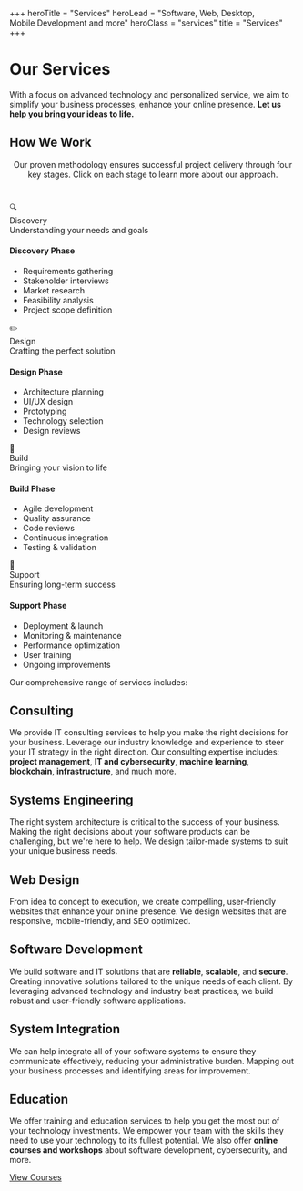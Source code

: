 +++
heroTitle = "Services"
heroLead = "Software, Web, Desktop,<br>Mobile Development and more"
heroClass = "services"
title = "Services"
+++

<h1>Our Services</h1>
<p>
With a focus on advanced technology and personalized service, we aim to simplify your business processes,
enhance your online presence. <b>Let us help you bring your ideas to life.</b>
</p>

<!-- Service Pathways Section -->
<div class="service-pathways">
  <h2>How We Work</h2>
  <p style="text-align: center; max-width: 700px; margin: 0 auto 40px;">
    Our proven methodology ensures successful project delivery through four key stages. Click on each stage to learn more about our approach.
  </p>
  
  <div class="pathways-timeline">
    <div class="pathway-stage stage-discovery">
      <div class="stage-icon">🔍</div>
      <div class="stage-title">Discovery</div>
      <div class="stage-description">
        Understanding your needs and goals
      </div>
      <div class="stage-details">
        <h4>Discovery Phase</h4>
        <ul>
          <li>Requirements gathering</li>
          <li>Stakeholder interviews</li>
          <li>Market research</li>
          <li>Feasibility analysis</li>
          <li>Project scope definition</li>
        </ul>
      </div>
    </div>
    <div class="pathway-stage stage-design">
      <div class="stage-icon">✏️</div>
      <div class="stage-title">Design</div>
      <div class="stage-description">
        Crafting the perfect solution
      </div>
      <div class="stage-details">
        <h4>Design Phase</h4>
        <ul>
          <li>Architecture planning</li>
          <li>UI/UX design</li>
          <li>Prototyping</li>
          <li>Technology selection</li>
          <li>Design reviews</li>
        </ul>
      </div>
    </div>
    <div class="pathway-stage stage-build">
      <div class="stage-icon">🔨</div>
      <div class="stage-title">Build</div>
      <div class="stage-description">
        Bringing your vision to life
      </div>
      <div class="stage-details">
        <h4>Build Phase</h4>
        <ul>
          <li>Agile development</li>
          <li>Quality assurance</li>
          <li>Code reviews</li>
          <li>Continuous integration</li>
          <li>Testing & validation</li>
        </ul>
      </div>
    </div>
    <div class="pathway-stage stage-support">
      <div class="stage-icon">🚀</div>
      <div class="stage-title">Support</div>
      <div class="stage-description">
        Ensuring long-term success
      </div>
      <div class="stage-details">
        <h4>Support Phase</h4>
        <ul>
          <li>Deployment & launch</li>
          <li>Monitoring & maintenance</li>
          <li>Performance optimization</li>
          <li>User training</li>
          <li>Ongoing improvements</li>
        </ul>
      </div>
    </div>
  </div>
</div>

<p>Our comprehensive range of services includes:</p>
<div class="split-container">
  <div class="content-section">
    <h2>Consulting</h2>
    <p>
      We provide IT consulting services to help you make the right decisions for your business.
      Leverage our industry knowledge and experience to steer your IT strategy in the right direction.
      Our consulting expertise includes: <b>project management</b>, <b>IT and cybersecurity</b>, <b>machine learning</b>, <b>blockchain</b>, <b>infrastructure</b>, and much more.
    </p>
    <h2>Systems Engineering</h2>
    <p>
      The right system architecture is critical to the success of your business.
      Making the right decisions about your software products can be challenging, but we're here to help.
      We design tailor-made systems to suit your unique business needs.
    </p>
    <h2>Web Design</h2>
    <p>
      From idea to concept to execution, we create compelling, user-friendly websites that enhance your online presence.
      We design websites that are responsive, mobile-friendly, and SEO optimized.
    </p>
  </div>
  <div class="content-section">
    <h2>Software Development</h2>
    <p>
      We build software and IT solutions that are <b>reliable</b>, <b>scalable</b>, and <b>secure</b>.
      Creating innovative solutions tailored to the unique needs of each client.
      By leveraging advanced technology and industry best practices, we build robust and user-friendly software applications.
    </p>
    <h2>System Integration</h2>
    <p>
      We can help integrate all of your software systems to ensure they communicate effectively, reducing your administrative burden.
      Mapping out your business processes and identifying areas for improvement.
    </p>
    <h2>Education</h2>
    <p>
      We offer training and education services to help you get the most out of your technology investments.
      We empower your team with the skills they need to use your technology to its fullest potential.
      We also offer <b>online courses and workshops</b> about software development, cybersecurity, and more.
    </p>
    <div class="fg-white mt10">
        <a class="btn btn-purple btn-lg pulse bg-blue-light" href="/courses/">View Courses</a>
    </div>
  </div>
</div>
